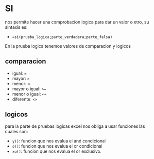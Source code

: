 # SI

nos permite hacer una comprobacion logica para dar un valor o otro, su sintaxis es:

+ `=si(prueba_logica;parte_verdadera;parte_falsa)`

En la prueba logica tenemos valores de comparacion y logicos

## comparacion

+ igual: `=`
+ mayor: `>`
+ menor: `<`
+ mayor o igual: `>=`
+ menor o igual: `<=`
+ diferente: `<>`

## logicos

para la parte de pruebas logicas excel nos obliga a usar funciones las cuales son:

+ `y()`: funcion que nos evalua el and condicional
+ `o()`: funcion que nos evalua el or condicional
+ `xo()`: funcion que nos evalua el or exclusivo.


